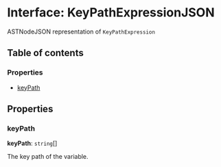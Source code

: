 # Interface: KeyPathExpressionJSON

ASTNodeJSON representation of `KeyPathExpression`

## Table of contents

### Properties

* [keyPath](/en/auto-docs/free-layout-editor/interfaces/KeyPathExpressionJSON.md#keypath)

## Properties

### keyPath

**keyPath**: `string`\[]

The key path of the variable.
